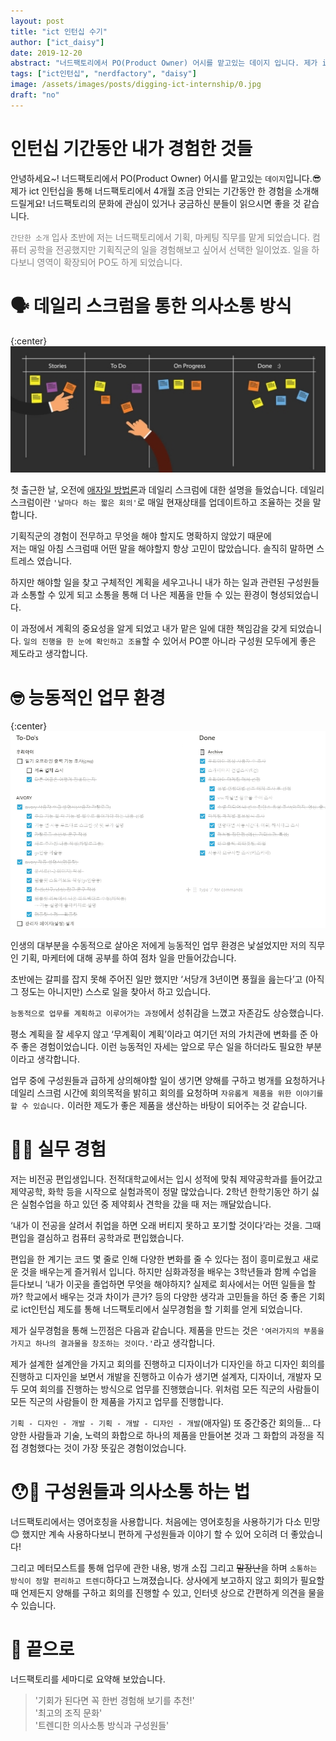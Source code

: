 ```yaml
---
layout: post
title: "ict 인턴십 수기"
author: ["ict_daisy"]
date: 2019-12-20
abstract: "너드팩토리에서 PO(Product Owner) 어시를 맡고있는 데이지 입니다. 제가 ict 인턴십을 통해 너드팩토리에서 4개월 조금 안되는 기간동안 한 경험을 소개해드릴게요! 너드팩토리의 문화에 관심이 있거나 궁금하신 분들이 읽으시면 좋을 것 같습니다."
tags: ["ict인턴십", "nerdfactory", "daisy"]
image: /assets/images/posts/digging-ict-internship/0.jpg
draft: "no"
---
```



# 인턴십 기간동안 내가 경험한 것들 

안녕하세요~! 너드팩토리에서 PO(Product Owner) 어시를 맡고있는 `데이지`입니다.😎
제가 ict 인턴십을 통해 너드팩토리에서 4개월 조금 안되는 기간동안 한 경험을 소개해드릴게요!
너드팩토리의 문화에 관심이 있거나 궁금하신 분들이 읽으시면 좋을 것 같습니다.

<span style="color:gray">`간단한 소개`
입사 초반에 저는 너드팩토리에서 기획, 마케팅 직무를 맡게 되었습니다.
컴퓨터 공학을 전공했지만 기획직군의 일을 경험해보고 싶어서 선택한 일이었죠.
일을 하다보니 영역이 확장되어 PO도 하게 되었습니다.
</span>


# 🗣 데일리 스크럼을 통한 의사소통 방식

{:center}
![데일리 스크럼](/assets/images/posts/digging-ict-internship/0.jpg)


첫 출근한 날, 오전에 [애자일 방법론](https://blog.nerdfactory.ai/2019/07/23/nerdfactory-design-agile.html)과 데일리 스크럼에 대한 설명을 들었습니다.
데일리 스크럼이란 `'날마다 하는 짧은 회의'`로 매일 현재상태를 업데이트하고 조율하는 것을 말합니다.  
  
기획직군의 경험이 전무하고 무엇을 해야 할지도 명확하지 않았기 때문에  
저는 매일 아침 스크럼때 어떤 말을 해야할지 항상 고민이 많았습니다. 솔직히 말하면 스트레스 였습니다.
  
하지만 해야할 일을 찾고 구체적인 계획을 세우고나니 내가 하는 일과 관련된 구성원들과 소통할 수 있게 되고 소통을 통해 더 나은 제품을 만들 수 있는 환경이 형성되었습니다.

이 과정에서 계획의 중요성을 알게 되었고 내가 맡은 일에 대한 책임감을 갖게 되었습니다.
`일의 진행을 한 눈에 확인하고 조율`할 수 있어서 PO뿐 아니라 구성원 모두에게 좋은 제도라고 생각합니다.


# 🤓 능동적인 업무 환경

{:center}
![to-do list](/assets/images/posts/digging-ict-internship/1.jpg)

인생의 대부분을 수동적으로 살아온 저에게 능동적인 업무 환경은 낯설었지만
 저의 직무인 기획, 마케터에 대해 공부를 하여 점차 일을 만들어갔습니다.

초반에는 갈피를 잡지 못해 주어진 일만 했지만 ‘서당개 3년이면 풍월을 읊는다’고 (아직 그 정도는 아니지만) 스스로 일을 찾아서 하고 있습니다.

`능동적으로 업무를 계획하고 이루어가는 과정`에서 성취감을 느꼈고 자존감도 상승했습니다.

평소 계획을 잘 세우지 않고 ‘무계획이 계획’이라고 여기던 저의 가치관에 변화를 준 아주 좋은 경험이었습니다. 이런 능동적인 자세는 앞으로 무슨 일을 하더라도 필요한 부분이라고 생각합니다.

업무 중에 구성원들과 급하게 상의해야할 일이 생기면 양해를 구하고 벙개를 요청하거나 
데일리 스크럼 시간에 회의목적을 밝히고 회의를 요청하며 `자유롭게 제품을 위한 이야기를 할 수 있습니다.`
이러한 제도가 좋은 제품을 생산하는 바탕이 되어주는 것 같습니다.



# 👩‍🔧 실무 경험 

저는 비전공 편입생입니다. 전적대학교에서는 입시 성적에 맞춰 제약공학과를 들어갔고 제약공학, 화학 등을 시작으로 실험과목이 정말 많았습니다. 2학년 한학기동안 하기 싫은 실험수업을 하고 있던 중 제약회사 견학을 갔을 때 저는 깨달았습니다.

‘내가 이 전공을 살려서 취업을 하면 오래 버티지 못하고 포기할 것이다’라는 것을. 그때 편입을 결심하고 컴퓨터 공학과로 편입했습니다.

편입을 한 계기는 코드 몇 줄로 인해 다양한 변화를 줄 수 있다는 점이 흥미로웠고 새로운 것을 배우는게 즐거워서 입니다. 하지만 심화과정을 배우는 3학년들과 함께 수업을 듣다보니 ‘내가 이곳을 졸업하면 무엇을 해야하지? 실제로 회사에서는 어떤 일들을 할까? 학교에서 배우는 것과 차이가 큰가? 등의 다양한 생각과 고민들을 하던 중 좋은 기회로 ict인턴십 제도를 통해 너드팩토리에서 실무경험을 할 기회를 얻게 되었습니다.

제가 실무경험을 통해 느낀점은 다음과 같습니다.
제품을 만드는 것은 `'여러가지의 부품을 가지고 하나의 결과물을 창조하는 것이다.'`라고 생각합니다. 

제가 설계한 설계안을 가지고 회의를 진행하고 디자이너가 디자인을 하고 디자인 회의를 진행하고 디자인을 보면서 개발을 진행하고 이슈가 생기면 설계자, 디자이너, 개발자 모두 모여 회의를 진행하는 방식으로 업무를 진행했습니다.
위처럼 모든 직군의 사람들이 모든 직군의 사람들이 한 제품을 가지고 업무를 진행합니다.  

`기획 - 디자인 - 개발 - 기획 - 개발 - 디자인 - 개발`(애자일) 또 중간중간 회의들... 
다양한 사람들과 기술, 노력의 화합으로 하나의 제품을 만들어본 것과 그 화합의 과정을 직접 경험했다는 것이 가장 뜻깊은 경험이었습니다.



# 😯🤫 구성원들과 의사소통 하는 법

너드팩토리에서는 영어호칭을 사용합니다. 처음에는 영어호칭을 사용하기가 다소 민망😊 했지만 계속 사용하다보니 편하게 구성원들과 이야기 할 수 있어 오히려 더 좋았습니다! 

그리고 메터모스트를 통해 업무에 관한 내용, 벙개 소집 그리고 ~~말장난~~을 하며 `소통하는 방식이 정말 편리하고 트렌디`하다고 느껴졌습니다.
상사에게 보고하지 않고 회의가 필요할때 언제든지 양해를 구하고 회의를 진행할 수 있고,
인터넷 상으로 간편하게 의견을 물을 수 있습니다.



# 🚪 끝으로

너드팩토리를 세마디로 요약해 보았습니다.

>'기회가 된다면 꼭 한번 경험해 보기를 추천!' <br />
'최고의 조직 문화' <br />
'트렌디한 의사소통 방식과 구성원들'
